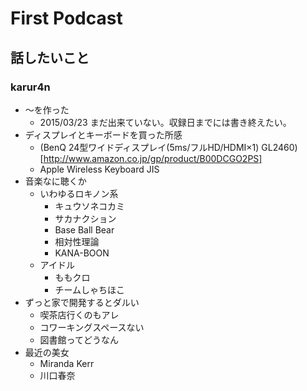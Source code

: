 # First Podcast

## 話したいこと

### karur4n

- 〜を作った
  - 2015/03/23 まだ出来ていない。収録日までには書き終えたい。
- ディスプレイとキーボードを買った所感
  - (BenQ 24型ワイドディスプレイ(5ms/フルHD/HDMI×1) GL2460)[http://www.amazon.co.jp/gp/product/B00DCGO2PS]
  - Apple Wireless Keyboard JIS
- 音楽なに聴くか
  - いわゆるロキノン系
    - キュウソネコカミ
    - サカナクション
    - Base Ball Bear
    - 相対性理論
    - KANA-BOON
  - アイドル
    - ももクロ
    - チームしゃちほこ
- ずっと家で開発するとダルい
  - 喫茶店行くのもアレ
  - コワーキングスペースない
  - 図書館ってどうなん
- 最近の美女
  - Miranda Kerr
  - 川口春奈

